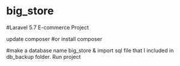 # big_store
#Laravel 5.7 E-commerce Project

update composer
#or 
install composer

#make a database name big_store & import sql file that I included in db_backup folder. Run project
